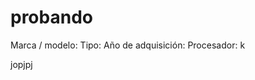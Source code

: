 # probando
Marca / modelo:              Tipo:             Año de adquisición:            Procesador:  k



jopjpj
